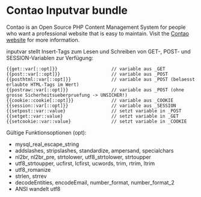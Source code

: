 # Contao Inputvar bundle

Contao is an Open Source PHP Content Management System for people who want a
professional website that is easy to maintain. Visit the [Contao website](https://contao.org)
for more information.

inputvar stellt Insert-Tags zum Lesen und Schreiben von GET-, POST- und SESSION-Variablen zur Verfügung:

```
{{get::var[::opt]}}                    // variable aus _GET
{{post::var[::opt]}}                   // variable aus _POST
{{posthtml::var[::opt]}}               // variable aus _POST (belaesst erlaubte HTML-Tags im Wert)
{{postraw::var[::opt]}}                // variable aus _POST (ohne grosse Sicherheitsueberpruefung -> UNSICHER!)
{{cookie::cookie[::opt]}}              // variable aus _COOKIE
{{session::var[::opt]}}                // variable aus _SESSION
{{setpost::var::value}                 // setzt variable in _POST 
{{setget::var::value}                  // setzt variable in _GET
{{setcookie::var::value}               // setzt variable in _COOKIE
```

Gültige Funktionsoptionen (opt):

* mysql_real_escape_string
* addslashes, stripslashes, standardize, ampersand, specialchars
* nl2br, nl2br_pre, strtolower, utf8_strtolower, strtoupper
* utf8_strtoupper, ucfirst, lcfirst, ucwords, trim, rtrim, ltrim
* utf8_romanize
* strlen, strrev
* decodeEntities, encodeEmail, number_format, number_format_2
* ANSI wandelt utf8



